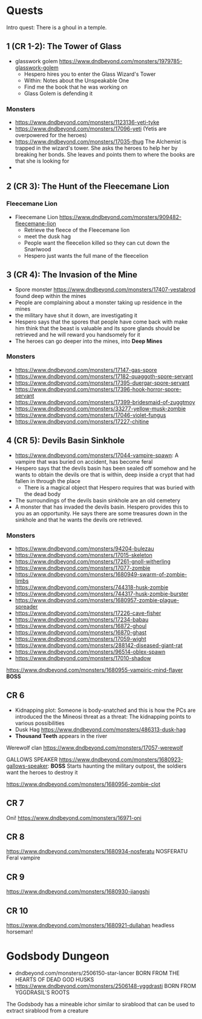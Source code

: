 
# Quests
Intro quest: There is a ghoul in a temple. 

## 1 (CR 1-2): The Tower of Glass
- glasswork golem https://www.dndbeyond.com/monsters/1979785-glasswork-golem
   - Hespero hires you to enter the Glass Wizard's Tower
   - Within: Notes about the Unspeakable One
   - Find me the book that he was working on
   - Glass Golem is defending it
### Monsters
- https://www.dndbeyond.com/monsters/1123136-yeti-tyke
- https://www.dndbeyond.com/monsters/17096-yeti (Yetis are overpowered for the heroes)
- https://www.dndbeyond.com/monsters/17035-thug The Alchemist is trapped in the wizard's tower. She asks the heroes to help her by breaking her bonds. She leaves and points them to where the books are that she is looking for 
- 

## 2 (CR 3): The Hunt of the Fleecemane Lion
### Fleecemane Lion
- Fleecemane Lion https://www.dndbeyond.com/monsters/909482-fleecemane-lion
   - Retrieve the fleece of the Fleecemane lion
   - meet the dusk hag
   - People want the fleecelion killed so they can cut down the Snarlwood
   - Hespero just wants the full mane of the fleecelion

## 3 (CR 4): The Invasion of the Mine
- Spore monster https://www.dndbeyond.com/monsters/17407-yestabrod found deep within the mines
- People are complaining about a monster taking up residence in the mines
- the military have shut it down, are investigating it 
- Hespero says that the spores that people have come back with make him think that the beast is valuable and its spore glands should be retrieved and he will reward you handsomely for it 
- The heroes can go deeper into the mines, into **Deep Mines**
### Monsters
- https://www.dndbeyond.com/monsters/17147-gas-spore
- https://www.dndbeyond.com/monsters/17182-quaggoth-spore-servant
- https://www.dndbeyond.com/monsters/17395-duergar-spore-servant
- https://www.dndbeyond.com/monsters/17396-hook-horror-spore-servant
- https://www.dndbeyond.com/monsters/17399-bridesmaid-of-zuggtmoy
- https://www.dndbeyond.com/monsters/33277-yellow-musk-zombie
- https://www.dndbeyond.com/monsters/17046-violet-fungus
- https://www.dndbeyond.com/monsters/17227-chitine


## 4 (CR 5): Devils Basin Sinkhole
- https://www.dndbeyond.com/monsters/17044-vampire-spawn: A vampire that was buried on accident, has become feral 
- Hespero says that the devils basin has been sealed off somehow and he wants to obtain the devils ore that is within, deep inside a crypt that had fallen in through the place
   - There is a magical object that Hespero requires that was buried with the dead body
- The surroundings of the devils basin sinkhole are an old cemetery
- A monster that has invaded the devils basin. Hespero provides this to you as an opportunity. He says there are some treasures down in the sinkhole and that he wants the devils ore retrieved. 
### Monsters
- https://www.dndbeyond.com/monsters/94204-bulezau
- https://www.dndbeyond.com/monsters/17015-skeleton
- https://www.dndbeyond.com/monsters/17261-gnoll-witherling
- https://www.dndbeyond.com/monsters/17077-zombie
- https://www.dndbeyond.com/monsters/1680949-swarm-of-zombie-limbs
- https://www.dndbeyond.com/monsters/744318-husk-zombie
- https://www.dndbeyond.com/monsters/744317-husk-zombie-burster
- https://www.dndbeyond.com/monsters/1680957-zombie-plague-spreader
- https://www.dndbeyond.com/monsters/17226-cave-fisher
- https://www.dndbeyond.com/monsters/17234-babau
- https://www.dndbeyond.com/monsters/16872-ghoul
- https://www.dndbeyond.com/monsters/16870-ghast
- https://www.dndbeyond.com/monsters/17059-wight
- https://www.dndbeyond.com/monsters/288142-diseased-giant-rat
- https://www.dndbeyond.com/monsters/96514-oblex-spawn
- https://www.dndbeyond.com/monsters/17010-shadow



https://www.dndbeyond.com/monsters/1680955-vampiric-mind-flayer **BOSS**

## CR 6
- Kidnapping plot: Someone is body-snatched and this is how the PCs are introduced the the Mineosi threat as a threat: The kidnapping points to various possibilities 
- Dusk Hag https://www.dndbeyond.com/monsters/486313-dusk-hag
- **Thousand Teeth** appears in the river

Werewolf clan https://www.dndbeyond.com/monsters/17057-werewolf


GALLOWS SPEAKER https://www.dndbeyond.com/monsters/1680923-gallows-speaker: **BOSS** Starts haunting the military outpost, the soldiers want the heroes to destroy it 


https://www.dndbeyond.com/monsters/1680956-zombie-clot

## CR 7
Oni! https://www.dndbeyond.com/monsters/16971-oni

## CR 8
https://www.dndbeyond.com/monsters/1680934-nosferatu NOSFERATU Feral vampire 

## CR 9
https://www.dndbeyond.com/monsters/1680930-jiangshi



## CR 10 
https://www.dndbeyond.com/monsters/1680921-dullahan headless horseman!


# Godsbody Dungeon
- dndbeyond.com/monsters/2506150-star-lancer BORN FROM THE HEARTS OF DEAD GOD HUSKS
- https://www.dndbeyond.com/monsters/2506148-yggdrasti BORN FROM YGGDRASIL'S ROOTS

The Godsbody has a mineable ichor similar to sirablood that can be used to extract sirablood from a creature 